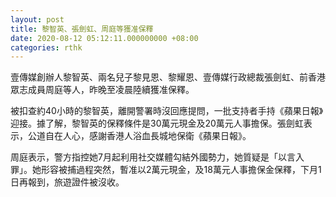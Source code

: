 ```yaml
---
layout: post
title: 黎智英、張劍虹、周庭等獲准保釋
date: 2020-08-12 05:12:11.000000000 +08:00
categories: rthk
---
```


壹傳媒創辦人黎智英、兩名兒子黎見恩、黎耀恩、壹傳媒行政總裁張劍虹、前香港眾志成員周庭等人，昨晚至凌晨陸續獲准保釋。

被扣查約40小時的黎智英，離開警署時沒回應提問，一批支持者手持《蘋果日報》迎接。據了解，黎智英的保釋條件是30萬元現金及20萬元人事擔保。張劍虹表示，公道自在人心，感謝香港人浴血長城地保衛《蘋果日報》。

周庭表示，警方指控她7月起利用社交媒體勾結外國勢力，她質疑是「以言入罪」。她形容被捕過程突然，暫准以2萬元現金，及18萬元人事擔保金保釋，下月1日再報到，旅遊證件被沒收。

